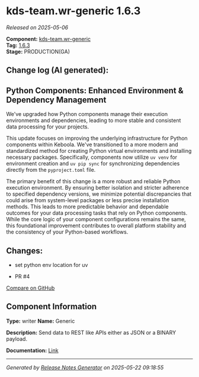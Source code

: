 #  kds-team.wr-generic 1.6.3

_Released on 2025-05-06_

**Component:** [kds-team.wr-generic](https://github.com/keboola/component-generic)  
**Tag:** [1.6.3](https://github.com/keboola/component-generic/releases/tag/1.6.3)  
**Stage:** PRODUCTION(GA)


## Change log (AI generated):
## Python Components: Enhanced Environment & Dependency Management
We've upgraded how Python components manage their execution environments and dependencies, leading to more stable and consistent data processing for your projects.

This update focuses on improving the underlying infrastructure for Python components within Keboola. We've transitioned to a more modern and standardized method for creating Python virtual environments and installing necessary packages. Specifically, components now utilize `uv venv` for environment creation and `uv pip sync` for synchronizing dependencies directly from the `pyproject.toml` file.

The primary benefit of this change is a more robust and reliable Python execution environment. By ensuring better isolation and stricter adherence to specified dependency versions, we minimize potential discrepancies that could arise from system-level packages or less precise installation methods. This leads to more predictable behavior and dependable outcomes for your data processing tasks that rely on Python components. While the core logic of your component configurations remains the same, this foundational improvement contributes to overall platform stability and the consistency of your Python-based workflows.



## Changes:



- set python env location for uv 




- PR #4 



[Compare on GitHub](https://github.com/keboola/component-generic/compare/1.6.2...1.6.3)



## Component Information
**Type:** writer
**Name:** Generic

**Description:** Send data to REST like APIs either as JSON or a BINARY payload.


**Documentation:** [Link](https://developers.keboola.com/extend/generic-writer/configuration/)



---
_Generated by [Release Notes Generator](https://github.com/keboola/release-notes-generator)
on 2025-05-22 09:18:55_